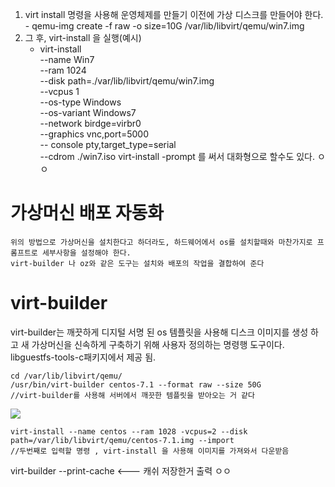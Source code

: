 
1. virt install 명령을 사용해 운영체제를 만들기 이전에 가상 디스크를 만들어야 한다.
	   - qemu-img create -f raw -o size=10G /var/lib/libvirt/qemu/win7.img
 2. 그 후, virt-install 을 실행(예시)
    - virt-install \
      --name Win7 \
      --ram 1024 \
      --disk path=./var/lib/libvirt/qemu/win7.img\
       --vcpus 1 \
    --os-type Windows \
    --os-variant Windows7 \
    --network birdge=virbr0 \
    --graphics vnc,port=5000 \
    -- console pty,target_type=serial \
    --cdrom ./win7.iso
virt-install -prompt 를 써서 대화형으로 할수도 있다. ㅇㅇ

# 가상머신 배포 자동화
	위의 방법으로 가상머신을 설치한다고 하더라도, 하드웨어에서 os를 설치할때와 마찬가지로 프롬프트로 세부사항을 설정해야 한다.
	virt-builder 나 oz와 같은 도구는 설치와 배포의 작업을 결합하여 준다


# virt-builder 
virt-builder는 깨끗하게 디지털 서명 된 os 템플릿을 사용해 디스크 이미지를 생성 하고 새 가상머신을 신속하게 구축하기 위해 사용자 정의하는 명령행 도구이다.
libguestfs-tools-c패키지에서 제공 됨.

```
cd /var/lib/libvirt/qemu/ 
/usr/bin/virt-builder centos-7.1 --format raw --size 50G
//virt-builder를 사용해 서버에서 깨끗한 템플릿을 받아오는 거 같다 
```
![](https://i.imgur.com/iOuJe7n.png)
```
virt-install --name centos --ram 1028 -vcpus=2 --disk path=/var/lib/libvirt/qemu/centos-7.1.img --import 
//두번째로 입력할 명령 , virt-install 을 사용해 이미지를 가져와서 다운받음 
```


virt-builder --print-cache <--- 캐쉬 저장한거 출력 ㅇㅇ
